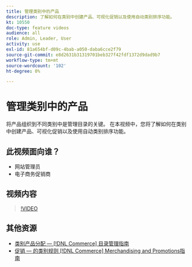 ```yaml
---
title: 管理类别中的产品
description: 了解如何在类别中创建产品、可视化促销以及使用自动类别排序功能。
kt: 10550
doc-type: feature videos
audience: all
role: Admin, Leader, User
activity: use
exl-id: 81a654bf-d09c-4bab-a050-daba6cce2f79
source-git-commit: e8d2631b31319701beb327f42fdf1372d9dad9b7
workflow-type: tm+mt
source-wordcount: '102'
ht-degree: 0%

---
```


# 管理类别中的产品

将产品组织到不同类别中是管理目录的关键。 在本视频中，您将了解如何在类别中创建产品、可视化促销以及使用自动类别排序功能。

## 此视频面向谁？

- 网站管理员
- 电子商务促销商

## 视频内容

>[!VIDEO](https://video.tv.adobe.com/v/343747?quality=12&learn=on)

## 其他资源

- [类别产品分配 —  [!DNL Commerce] 目录管理指南](https://experienceleague.adobe.com/docs/commerce-admin/catalog/categories/products-in-category/categories-product-assignments.html)
- [促销 — 的类别规则 [!DNL Commerce] Merchandising and Promotions指南](https://experienceleague.adobe.com/docs/commerce-admin/marketing/merchandising/visual-merch/category-product-rules.html)

